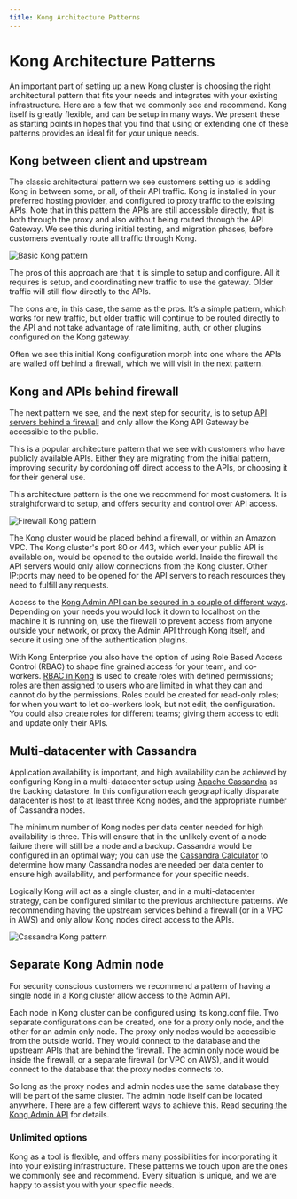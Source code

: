 ```yaml
---
title: Kong Architecture Patterns
---
```

# Kong Architecture Patterns

An important part of setting up a new Kong cluster is choosing the right architectural pattern that fits your needs and integrates with your existing infrastructure. Here are a few that we commonly see and recommend. Kong itself is greatly flexible, and can be setup in many ways. We present these as starting points in hopes that you find that using or extending one of these patterns provides an ideal fit for your unique needs.

## Kong between client and upstream

The classic architectural pattern we see customers setting up is adding Kong in between some, or all, of their API traffic. Kong is installed in your preferred hosting provider, and configured to proxy traffic to the existing APIs. Note that in this pattern the APIs are still accessible directly, that is both through the proxy and also without being routed through the API Gateway. We see this during initial testing, and migration phases, before customers eventually route all traffic through Kong. 

![Basic Kong pattern](https://konghq.com/wp-content/uploads/2018/06/comp-1-basic-kong.png "Basic Kong pattern")

The pros of this approach are that it is simple to setup and configure. All it requires is setup, and coordinating new traffic to use the gateway. Older traffic will still flow directly to the APIs.

The cons are, in this case, the same as the pros. It’s a simple pattern, which works for new traffic, but older traffic will continue to be routed directly to the API and not take advantage of rate limiting, auth, or other plugins configured on the Kong gateway.

Often we see this initial Kong configuration morph into one where the APIs are walled off behind a firewall, which we will visit in the next pattern.

## Kong and APIs behind firewall

The next pattern we see, and the next step for security, is to setup [API servers behind a firewall](/0.13.x/network/) and only allow the Kong API Gateway be accessible to the public.

This is a popular architecture pattern that we see with customers who have publicly available APIs. Either they are migrating from the initial pattern, improving security by cordoning off direct access to the APIs, or choosing it for their general use. 

This architecture pattern is the one we recommend for most customers. It is straightforward to setup, and offers security and control over API access.

![Firewall Kong pattern](https://konghq.com/wp-content/uploads/2018/06/comp-2-kong-and-apis-behind-firewall.png "Firewall Kong pattern")

The Kong cluster would be placed behind a firewall, or within an Amazon VPC. The Kong cluster's port 80 or 443, which ever your public API is available on, would be opened to the outside world. Inside the firewall the API servers would only allow connections from the Kong cluster. Other IP:ports may need to be opened for the API servers to reach resources they need to fulfill any requests.


Access to the [Kong Admin API can be secured in a couple of different ways](/0.13.x/secure-admin-api/). Depending on your needs you would lock it down to localhost on the machine it is running on, use the firewall to prevent access from anyone outside your network, or proxy the Admin API through Kong itself, and secure it using one of the authentication plugins.

With Kong Enterprise you also have the option of using Role Based Access Control (RBAC) to shape fine grained access for your team, and co-workers. [RBAC in Kong](/enterprise/{{page.kong_version}}/plugins/rbac-api/) is used to create roles with defined permissions; roles are then assigned to users who are limited in what they can and cannot do by the permissions. Roles could be created for read-only roles; for when you want to let co-workers look, but not edit, the configuration. You could also create roles for different teams; giving them access to edit and update only their APIs.

## Multi-datacenter with Cassandra

Application availability is important, and high availability can be achieved by configuring Kong in a multi-datacenter setup using [Apache Cassandra](/about/faq/#apache-cassandra) as the backing datastore. In this configuration each geographically disparate datacenter is host to at least three Kong nodes, and the appropriate number of Cassandra nodes.

The minimum number of Kong nodes per data center needed for high availability is three. This will ensure that in the unlikely event of a node failure there will still be a node and a backup. Cassandra would be configured in an optimal way; you can use the [Cassandra Calculator](https://www.ecyrd.com/cassandracalculator/) to determine how many Cassandra nodes are needed per data center to ensure high availability, and  performance for your specific needs.

Logically Kong will act as a single cluster, and in a multi-datacenter strategy, can be configured similar to the previous architecture patterns. We recommending having the upstream services behind a firewall (or in a VPC in AWS) and only allow Kong nodes direct access to the APIs. 

![Cassandra Kong pattern](https://konghq.com/wp-content/uploads/2018/06/comp-3-multi-data-center-w-cassandra.png "Cassandra Kong pattern")

## Separate Kong Admin node

For security conscious customers we recommend a pattern of having a single node in a Kong cluster allow access to the Admin API. 

Each node in Kong cluster can be configured using its kong.conf file. Two separate configurations can be created, one for a proxy only node, and the other for an admin only node. The proxy only nodes would be accessible from the outside world. They would connect to the database and the upstream APIs that are behind the firewall. The admin only node would be inside the firewall, or a separate firewall (or VPC on AWS), and it would connect to the database that the proxy nodes connects to.

So long as the proxy nodes and admin nodes use the same database they will be part of the same cluster. The admin node itself can be located anywhere. There are a few different ways to achieve this. Read [securing the Kong Admin API](/0.13.x/secure-admin-api/) for details.

### Unlimited options

Kong as a tool is flexible, and offers many possibilities for incorporating it into your existing infrastructure. These patterns we touch upon are the ones we commonly see and recommend. Every situation is unique, and we are happy to assist you with your specific needs.

